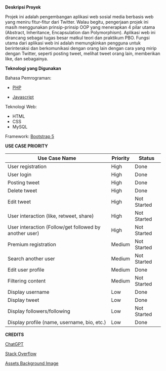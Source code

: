 **Deskripsi Proyek**

Projek ini adalah pengembangan aplikasi web sosial media berbasis web yang meniru fitur-fitur dari Twitter. Walau begitu, pengerjaan projek ini masih menggunakan prinsip-prinsip OOP yang menerapkan 4 pilar utama (Abstract, Inheritance, Encapsulation dan Polymorphism). Aplikasi web ini dirancang sebagai tugas besar matkul teori dan praktikum PBO. Fungsi utama dari aplikasi web ini adalah memungkinkan pengguna untuk berinteraksi dan berkomunikasi dengan orang lain dengan cara yang mirip dengan Twitter, seperti posting tweet, melihat tweet orang lain, memberikan like, dan sebagainya.

**Teknologi yang Digunakan**

Bahasa Pemrograman: 

- [PHP](https://www.php.net/)

- [Javascript](https://www.javascript.com/)

Teknologi Web: 
- HTML
- CSS
- MySQL

Framework: 
[Bootstrap 5](https://getbootstrap.com/)

**USE CASE PRIORITY**
	
| Use Case Name | Priority | Status |
| ------ | ------ | ------ |
| User registration  |    High    |    Done     |
| User login    |    High    |    Done     |
| Posting tweet	| High |    Done     |
| Delete tweet	| High |    Done     |
| Edit tweet	| High |    Not Started     |
| User interaction (like, retweet, share)	| High |     Not Started     |
| User interaction (Follow/get followed by another user)	| High |    Not Started     |
| Premium registration	| Medium |    Not Started     |
| Search another user	| Medium |    Not Started     |
| Edit user profile	| Medium |    Done     |
| Filtering content	| Medium |    Not Started     |
| Display username	| Low |    Done     |
| Display tweet	| Low |    Done     |
| Display followers/following	| Low |    Not Started     |
| Display profile (name, username, bio, etc.)	| Low |    Done     |

**CREDITS**

[ChatGPT](https://chat.openai.com/)

[Stack Overflow](https://stackoverflow.com/)

[Assets Background Image](https://www.freepik.com/free-vector/colorful-icons-set-concept_12067937.htm#query=twitter%20background&position=1&from_view=keyword&track=robertav1_2_sidr)
